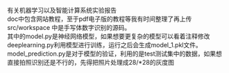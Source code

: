 有关机器学习以及智能计算系统实验报告 </br>
doc中包含网站教程，至于pdf电子版的教程等我有时间整理了再上传</br>
src/workspace 中是手写体数字识别的源码。</br>
其中的model.py是神经网络模型，如果想要更复杂的模型可以看着注释修改</br>
deeplearning.py利用模型进行训练，运行之后会生成model_1.pkl文件。</br>
model_prediction.py是对于模型的验证，利用的是test测试集中的数据，如果想直接拍照识别还是不行的，先得把照片处理成28/*28的灰度图


